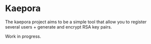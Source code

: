 # Kaepora

The kaepora project aims to be a simple tool that allow you to register several users + generate and encrypt RSA key pairs.

Work in progress.